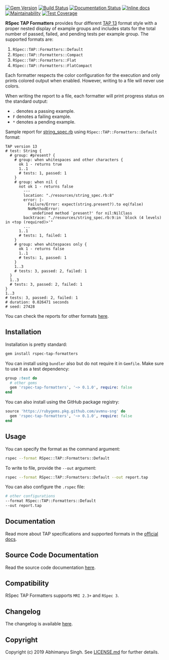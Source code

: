 [![Gem Version](https://badge.fury.io/rb/rspec-tap-formatters.svg)](https://badge.fury.io/rb/rspec-tap-formatters)
[![Build Status](https://travis-ci.com/avmnu-sng/rspec-tap-formatters.svg?branch=master)](https://travis-ci.com/avmnu-sng/rspec-tap-formatters)
[![Documentation Status](https://readthedocs.org/projects/rspec-tap-formatters/badge/?version=latest)](https://rspec-tap-formatters.readthedocs.io/en/latest/?badge=latest)
[![Inline docs](http://inch-ci.org/github/avmnu-sng/rspec-tap-formatters.svg?branch=master)](http://inch-ci.org/github/avmnu-sng/rspec-tap-formatters)
[![Maintainability](https://api.codeclimate.com/v1/badges/7dd41099b7e8569fc7ec/maintainability)](https://codeclimate.com/github/avmnu-sng/rspec-tap-formatters/maintainability)
[![Test Coverage](https://api.codeclimate.com/v1/badges/7dd41099b7e8569fc7ec/test_coverage)](https://codeclimate.com/github/avmnu-sng/rspec-tap-formatters/test_coverage)

**RSpec TAP Formatters** provides four different [TAP 13](https://testanything.org/tap-version-13-specification.html) format style with 
a proper nested display of example groups and includes stats for the total 
number of passed, failed, and pending tests per example group. The supported 
formats are:

1. `RSpec::TAP::Formatters::Default`
2. `RSpec::TAP::Formatters::Compact`
3. `RSpec::TAP::Formatters::Flat`
4. `RSpec::TAP::Formatters::FlatCompact`

Each formatter respects the color configuration for the execution and only 
prints colored output when enabled. However, writing to a file will never use 
colors.

When writing the report to a file, each formatter will print progress status 
on the standard output:
- `.` denotes a passing example.
- `F` denotes a failing example.
- `*` denotes a pending example.

Sample report for [string_spec.rb](resources/string_spec.rb) using 
`RSpec::TAP::Formatters::Default` format:
```text
TAP version 13
# test: String {
  # group: #present? {
    # group: when whitespaces and other characters {
      ok 1 - returns true
      1..1
      # tests: 1, passed: 1
    }
    # group: when nil {
      not ok 1 - returns false
        ---
        location: "./resources/string_spec.rb:8"
        error: |-
          Failure/Error: expect(string.present?).to eq(false)
          NoMethodError:
            undefined method `present?' for nil:NilClass
        backtrace: "./resources/string_spec.rb:9:in `block (4 levels) in <top (required)>'"
        ...
      1..1
      # tests: 1, failed: 1
    }
    # group: when whitespaces only {
      ok 1 - returns false
      1..1
      # tests: 1, passed: 1
    }
    1..3
    # tests: 3, passed: 2, failed: 1
  }
  1..3
  # tests: 3, passed: 2, failed: 1
}
1..3
# tests: 3, passed: 2, failed: 1
# duration: 0.026471 seconds
# seed: 27428
```

You can check the reports for other formats [here](resources/reports).

## Installation

Installation is pretty standard:
```sh
gem install rspec-tap-formatters
```

You can install using `bundler` also but do not require it in `Gemfile`.
Make sure to use it as a test dependency:
```ruby
group :test do
  # other gems
  gem 'rspec-tap-formatters', '~> 0.1.0', require: false
end
```

You can also install using the GitHub package registry:
```ruby
source 'https://rubygems.pkg.github.com/avmnu-sng' do
  gem 'rspec-tap-formatters', '~> 0.1.0', require: false
end
```

## Usage

You can specify the format as the command argument:
```sh
rspec --format RSpec::TAP::Formatters::Default
```

To write to file, provide the `--out` argument:
```sh
rspec --format RSpec::TAP::Formatters::Default --out report.tap
```

You can also configure the `.rspec` file:
```sh
# other configurations
--format RSpec::TAP::Formatters::Default
--out report.tap
```

## Documentation
Read more about TAP specifications and supported formats in the [official docs](https://rspec-tap-formatters.readthedocs.io/en/latest/).

## Source Code Documentation
Read the source code documentation [here](https://rubydoc.info/github/avmnu-sng/rspec-tap-formatters/master).
 
## Compatibility
RSpec TAP Formatters supports `MRI 2.3+` and `RSpec 3`.

## Changelog

The changelog is available [here](CHANGELOG.md).

## Copyright
Copyright (c) 2019 Abhimanyu Singh. See [LICENSE.md](LICENSE.md) for
further details.
